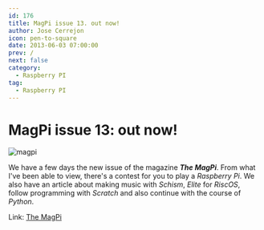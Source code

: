 ```yaml
---
id: 176
title: MagPi issue 13. out now!
author: Jose Cerrejon
icon: pen-to-square
date: 2013-06-03 07:00:00
prev: /
next: false
category:
  - Raspberry PI
tag:
  - Raspberry PI
---
```


# MagPi issue 13: out now!

![magpi](/images/magpi13.jpg)

We have a few days the new issue of the magazine ***The MagPi***. From what I've been able to view, there's a contest for you to play a *Raspberry Pi*. We also have an article about making music with *Schism*, *Elite* for *RiscOS*, follow programming with *Scratch* and also continue with the course of *Python*.

Link: [The MagPi](http://www.themagpi.com/en/issue/13) 